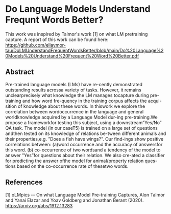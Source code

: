 # Do Language Models Understand Frequnt Words Better?

This work was inspired by Talmor's work [1] on what LM pretraining capture.
A report of this work can be found here: https://github.com/eliavmor-tau/DoLMUnderstandFrequentWordsBetter/blob/main/Do%20Language%20Models%20Understand%20Frequent%20Word%20Better.pdf

## Abstract 
Pre-trained  language  models  (LMs)  have  re-cently demonstrated outstanding results acrossa variety of tasks. However, it remains unclearprecisely what knowledge the LM manages tocapture during pre-training and how word fre-quency in the training corpus affects the acqui-sition of knowledge about these words. In thiswork we explore the correlation between wordoccurrence in the language and general worldknowledge acquired by a Language Model dur-ing  pre-training.We  propose  a  frameworkfor  testing  this  subject,  using  a  downstream”Yes/No”  QA  task.   The  model  (in  our  caseT5) is trained on a large set of questions andthen  tested  on  its  knowledge  of  relations  be-tween  different  animals  and  their  properties,e.g.    ”Does  a  fish  have  wings?”.    Our  find-ings  show  positive  correlations  between:  (a)word occurrence and the accuracy of answersfor this word. (b) co-occurrence of two wordsand a tendency of the model to answer ”Yes”for questions about their relation. We also cre-ated  a  classifier  for  predicting  the  answer  ofthe  model  for  animal/property  relation  ques-tions based on the co-occurrence rate of thesetwo words.


## References
<a id="1">[1]</a> 
oLMpics -- On what Language Model Pre-training Captures,
Alon Talmor and Yanai Elazar and Yoav Goldberg and Jonathan Berant (2020).
https://arxiv.org/abs/1912.13283
